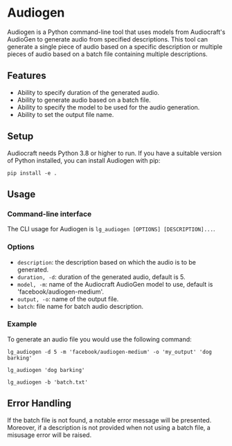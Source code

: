 # Audiogen

Audiogen is a Python command-line tool that uses models from Audiocraft's AudioGen to generate audio from specified descriptions. This tool can generate a single piece of audio based on a specific description or multiple pieces of audio based on a batch file containing multiple descriptions.

## Features

* Ability to specify duration of the generated audio.
* Ability to generate audio based on a batch file.
* Ability to specify the model to be used for the audio generation.
* Ability to set the output file name.

## Setup

Audiocraft needs Python 3.8 or higher to run. If you have a suitable version of Python installed, you can install Audiogen with pip:

```shell
pip install -e .
```

## Usage

### Command-line interface

The CLI usage for Audiogen is `lg_audiogen [OPTIONS] [DESCRIPTION]...`.

### Options

* `description`: the description based on which the audio is to be generated.
* `duration, -d`: duration of the generated audio, default is 5.
* `model, -m`: name of the Audiocraft AudioGen model to use, default is 'facebook/audiogen-medium'.
* `output, -o`: name of the output file.
* `batch`: file name for batch audio description.

### Example

To generate an audio file you would use the following command:

```shell
lg_audiogen -d 5 -m 'facebook/audiogen-medium' -o 'my_output' 'dog barking'

lg_audiogen 'dog barking'

lg_audiogen -b 'batch.txt'
```

## Error Handling

If the batch file is not found, a notable error message will be presented. Moreover, if a description is not provided when not using a batch file, a misusage error will be raised.
